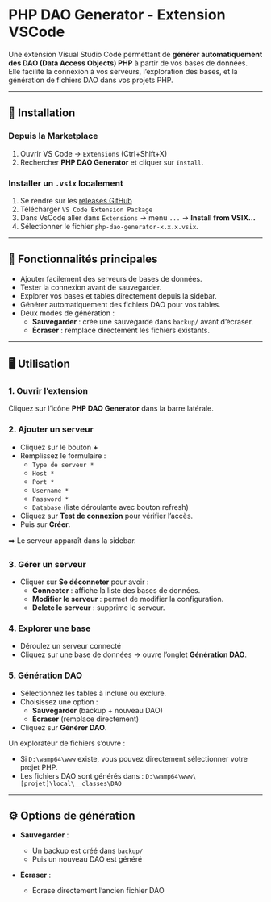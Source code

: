 # PHP DAO Generator - Extension VSCode

Une extension Visual Studio Code permettant de **générer automatiquement des DAO (Data Access Objects) PHP** à partir de vos bases de données.  
Elle facilite la connexion à vos serveurs, l’exploration des bases, et la génération de fichiers DAO dans vos projets PHP.

---

## 🚀 Installation

<!-- 1. Téléchargez l’extension depuis la [Marketplace VSCode](https://marketplace.visualstudio.com/items?itemName=Baptiste-TABAR-LABONNE.php-dao-generator) ou installez le fichier `.vsix` manuellement :
   - Ouvrez VSCode
   - Allez dans `Extensions (Ctrl+Shift+X)`
   - Cliquez sur les `...` en haut à droite
   - Sélectionnez **Installer depuis un VSIX...**
   - Récupérez dans `S:\03-Domaine Developpement\Outils\Config Dev Poste Windows 11\Developpement\VsCode\php-dao-generator-x.x.x.vsix`

2. Une nouvelle icône **PHP DAO Generator** apparaît dans la barre latérale gauche de VSCode. -->

### Depuis la Marketplace

1. Ouvrir VS Code → `Extensions` (Ctrl+Shift+X)
2. Rechercher **PHP DAO Generator** et cliquer sur `Install`.

### Installer un `.vsix` localement

1. Se rendre sur les [releases GitHub](https://github.com/TabarBaptiste/dao-generation/releases)
2. Télécharger `VS Code Extension Package`
3. Dans VsCode aller dans `Extensions` → menu `...` → **Install from VSIX...**
4. Sélectionner le fichier `php-dao-generator-x.x.x.vsix`.

---

## 📌 Fonctionnalités principales

- Ajouter facilement des serveurs de bases de données.
- Tester la connexion avant de sauvegarder.
- Explorer vos bases et tables directement depuis la sidebar.
- Générer automatiquement des fichiers DAO pour vos tables.
- Deux modes de génération :
  - **Sauvegarder** : crée une sauvegarde dans `backup/` avant d’écraser.
  - **Écraser** : remplace directement les fichiers existants.

---

## 🖥️ Utilisation

### 1. Ouvrir l’extension
Cliquez sur l’icône **PHP DAO Generator** dans la barre latérale.

### 2. Ajouter un serveur
- Cliquez sur le bouton **+**
- Remplissez le formulaire :
  - `Type de serveur *`
  - `Host *`
  - `Port *`
  - `Username *`
  - `Password *`
  - `Database` (liste déroulante avec bouton refresh)
- Cliquez sur **Test de connexion** pour vérifier l’accès.
- Puis sur **Créer**.

<!-- ![Add Serveur](assets/img/add_serveur.png) -->

➡️ Le serveur apparaît dans la sidebar.

### 3. Gérer un serveur
- Cliquer sur **Se déconneter** pour avoir :
  - **Connecter** : affiche la liste des bases de données.
  - **Modifier le serveur** : permet de modifier la configuration.
  - **Delete le serveur** : supprime le serveur.

### 4. Explorer une base
- Déroulez un serveur connecté
- Cliquez sur une base de données → ouvre l’onglet **Génération DAO**.

<!-- ![Generation DAO](assets/img/generation_dao.png) -->

### 5. Génération DAO
- Sélectionnez les tables à inclure ou exclure.
- Choisissez une option :
  - **Sauvegarder** (backup + nouveau DAO)
  - **Écraser** (remplace directement)
- Cliquez sur **Générer DAO**.

Un explorateur de fichiers s’ouvre :
- Si `D:\wamp64\www` existe, vous pouvez directement sélectionner votre projet PHP.
- Les fichiers DAO sont générés dans : `D:\wamp64\www\[projet]\local\__classes\DAO`

---

## ⚙️ Options de génération

- **Sauvegarder** :  
  - Un backup est créé dans `backup/`
  - Puis un nouveau DAO est généré

- **Écraser** :  
  - Écrase directement l’ancien fichier DAO
